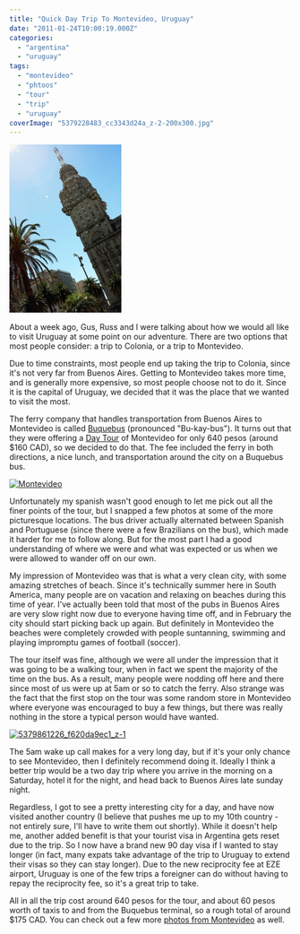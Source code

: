 ```yaml
---
title: "Quick Day Trip To Montevideo, Uruguay"
date: "2011-01-24T10:00:19.000Z"
categories: 
  - "argentina"
  - "uruguay"
tags: 
  - "montevideo"
  - "phtoos"
  - "tour"
  - "trip"
  - "uruguay"
coverImage: "5379228483_cc3343d24a_z-2-200x300.jpg"
---
```


[![](images/5379228483_cc3343d24a_z-2-200x300.jpg "Montevideo")](http://www.migratorynerd.com/wordpress/wp-content/uploads/2011/01/5379228483_cc3343d24a_z-2.jpg)

About a week ago, Gus, Russ and I were talking about how we would all like to visit Uruguay at some point on our adventure. There are two options that most people consider: a trip to Colonia, or a trip to Montevideo.

Due to time constraints, most people end up taking the trip to Colonia, since it's not very far from Buenos Aires. Getting to Montevideo takes more time, and is generally more expensive, so most people choose not to do it. Since it is the capital of Uruguay, we decided that it was the place that we wanted to visit the most.

The ferry company that handles transportation from Buenos Aires to Montevideo is called [Buquebus](http://www.buquebus.com/cache/HomeARG.html) (pronounced "Bu-kay-bus"). It turns out that they were offering a [Day Tour](http://www.buquebus.com/BQBWeb/CompraDayTour?parPromo=PROM7&parPaquete=MPROBQ_2&parCiudadOrigen=BUE&parCiudadDestino=MVD) of Montevideo for only 640 pesos (around $160 CAD), so we decided to do that. The fee included the ferry in both directions, a nice lunch, and transportation around the city on a Buquebus bus.

[![](images/5379835306_a9431cbaac_z-1.jpg "Montevideo")](http://www.migratorynerd.com/wordpress/wp-content/uploads/2011/01/5379835306_a9431cbaac_z-1.jpg)

Unfortunately my spanish wasn't good enough to let me pick out all the finer points of the tour, but I snapped a few photos at some of the more picturesque locations. The bus driver actually alternated between Spanish and Portuguese (since there were a few Brazilians on the bus), which made it harder for me to follow along. But for the most part I had a good understanding of where we were and what was expected or us when we were allowed to wander off on our own.

My impression of Montevideo was that is what a very clean city, with some amazing stretches of beach. Since it's technically summer here in South America, many people are on vacation and relaxing on beaches during this time of year. I've actually been told that most of the pubs in Buenos Aires are very slow right now due to everyone having time off, and in February the city should start picking back up again. But definitely in Montevideo the beaches were completely crowded with people suntanning, swimming and playing impromptu games of football (soccer).

The tour itself was fine, although we were all under the impression that it was going to be a walking tour, when in fact we spent the majority of the time on the bus. As a result, many people were nodding off here and there since most of us were up at 5am or so to catch the ferry. Also strange was the fact that the first stop on the tour was some random store in Montevideo where everyone was encouraged to buy a few things, but there was really nothing in the store a typical person would have wanted.

[![](images/5379861226_f620da9ec1_z-1.jpg "5379861226_f620da9ec1_z-1")](http://www.migratorynerd.com/wordpress/wp-content/uploads/2011/01/5379861226_f620da9ec1_z-1.jpg)

The 5am wake up call makes for a very long day, but if it's your only chance to see Montevideo, then I definitely recommend doing it. Ideally I think a better trip would be a two day trip where you arrive in the morning on a Saturday, hotel it for the night, and head back to Buenos Aires late sunday night.

Regardless, I got to see a pretty interesting city for a day, and have now visited another country (I believe that pushes me up to my 10th country - not entirely sure, I'll have to write them out shortly). While it doesn't help me, another added benefit is that your tourist visa in Argentina gets reset due to the trip. So I now have a brand new 90 day visa if I wanted to stay longer (in fact, many expats take advantage of the trip to Uruguay to extend their visas so they can stay longer). Due to the new reciprocity fee at EZE airport, Uruguay is one of the few trips a foreigner can do without having to repay the reciprocity fee, so it's a great trip to take.

All in all the trip cost around 640 pesos for the tour, and about 60 pesos worth of taxis to and from the Buquebus terminal, so a rough total of around $175 CAD. You can check out a few more [photos from Montevideo](http://www.flickr.com/photos/migratorynerd/sets/72157625884822136/with/5379861226/) as well.
